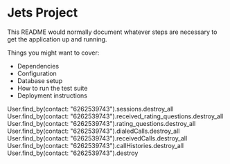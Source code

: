 # Jets Project

This README would normally document whatever steps are necessary to get the application up and running.

Things you might want to cover:

* Dependencies
* Configuration
* Database setup
* How to run the test suite
* Deployment instructions


User.find_by(contact: "6262539743").sessions.destroy_all
User.find_by(contact: "6262539743").received_rating_questions.destroy_all
User.find_by(contact: "6262539743").rating_questions.destroy_all
User.find_by(contact: "6262539743").dialedCalls.destroy_all
User.find_by(contact: "6262539743").receivedCalls.destroy_all
User.find_by(contact: "6262539743").callHistories.destroy_all
User.find_by(contact: "6262539743").destroy